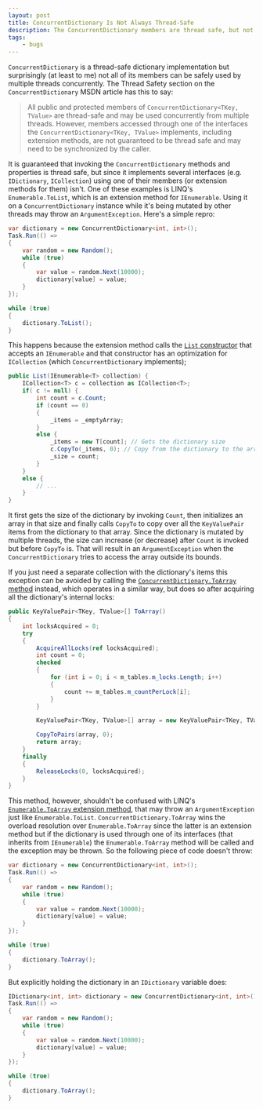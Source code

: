 ```yaml
---
layout: post
title: ConcurrentDictionary Is Not Always Thread-Safe
description: The ConcurrentDictionary members are thread safe, but not when used through  one of the interfaces it implements.
tags:
    - bugs
---
```


`ConcurrentDictionary` is a thread-safe dictionary implementation but surprisingly (at least to me) not all of its members can be safely used by multiple threads concurrently. The Thread Safety section on the `ConcurrentDictionary` MSDN article has this to say:

> All public and protected members of `ConcurrentDictionary<TKey, TValue>` are thread-safe and may be used concurrently from multiple threads. However, members accessed through one of the interfaces the `ConcurrentDictionary<TKey, TValue>` implements, including extension methods, are not guaranteed to be thread safe and may need to be synchronized by the caller.

<!--more-->

It is guaranteed that invoking the `ConcurrentDictionary` methods and properties is thread safe, but since it implements several interfaces (e.g. `IDictionary`, `ICollection`) using one of their members (or extension methods for them) isn't. One of these examples is LINQ's `Enumerable.ToList`, which is an extension method for `IEnumerable`. Using it on a `ConcurrentDictionary` instance while it's being mutated by other threads may throw an `ArgumentException`. Here's a simple repro:

```csharp
var dictionary = new ConcurrentDictionary<int, int>();
Task.Run(() =>
{
    var random = new Random();
    while (true)
    {
        var value = random.Next(10000);
        dictionary[value] = value;
    }
});

while (true)
{
    dictionary.ToList();
}

```

This happens because the extension method calls the [`List` constructor](http://referencesource.microsoft.com/#mscorlib/system/collections/generic/list.cs,74) that accepts an `IEnumerable` and that constructor has an optimization for `ICollection` (which `ConcurrentDictionary` implements);

```csharp
public List(IEnumerable<T> collection) {
    ICollection<T> c = collection as ICollection<T>;
    if( c != null) {
        int count = c.Count;
        if (count == 0)
        {
            _items = _emptyArray;
        }
        else {
            _items = new T[count]; // Gets the dictionary size
            c.CopyTo(_items, 0); // Copy from the dictionary to the array
            _size = count;
        }
    }
    else {
        // ...
    }
}
```

It first gets the size of the dictionary by invoking `Count`, then initializes an array in that size and finally calls `CopyTo` to copy over all the `KeyValuePair` items from the dictionary to that array. Since the dictionary is mutated by multiple threads, the size can increase (or decrease) after `Count` is invoked but before `CopyTo` is. That will result in an `ArgumentException` when the `ConcurrentDictionary` tries to access the array outside its bounds.

If you just need a separate collection with the dictionary's items this exception can be avoided by calling the [`ConcurrentDictionary.ToArray` method](http://referencesource.microsoft.com/#mscorlib/system/Collections/Concurrent/ConcurrentDictionary.cs,692) instead, which operates in a similar way, but does so after acquiring all the dictionary's internal locks:

```csharp
public KeyValuePair<TKey, TValue>[] ToArray()
{
    int locksAcquired = 0;
    try
    {
        AcquireAllLocks(ref locksAcquired);
        int count = 0;
        checked
        {
            for (int i = 0; i < m_tables.m_locks.Length; i++)
            {
                count += m_tables.m_countPerLock[i];
            }
        }

        KeyValuePair<TKey, TValue>[] array = new KeyValuePair<TKey, TValue>[count];

        CopyToPairs(array, 0);
        return array;
    }
    finally
    {
        ReleaseLocks(0, locksAcquired);
    }
}
```

This method, however, shouldn't be confused with LINQ's [`Enumerable.ToArray` extension method](http://referencesource.microsoft.com/#System.Core/System/Linq/Enumerable.cs,942), that may throw an `ArgumentException` just like `Enumerable.ToList`. `ConcurrentDictionary.ToArray` wins the overload resolution over `Enumerable.ToArray` since the latter is an extension method but if the dictionary is used through one of its interfaces (that inherits from `IEnumerable`) the `Enumerable.ToArray` method will be called and the exception may be thrown. So the following piece of code doesn't throw:

```csharp
var dictionary = new ConcurrentDictionary<int, int>();
Task.Run(() =>
{
    var random = new Random();
    while (true)
    {
        var value = random.Next(10000);
        dictionary[value] = value;
    }
});

while (true)
{
    dictionary.ToArray();
}
```

But explicitly holding the dictionary in an `IDictionary` variable does:

```csharp
IDictionary<int, int> dictionary = new ConcurrentDictionary<int, int>();
Task.Run(() =>
{
    var random = new Random();
    while (true)
    {
        var value = random.Next(10000);
        dictionary[value] = value;
    }
});

while (true)
{
    dictionary.ToArray();
}
```